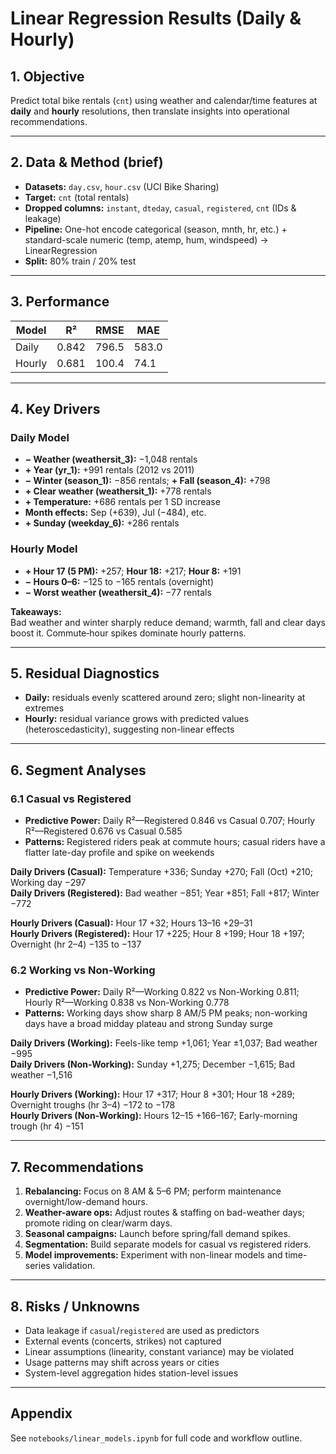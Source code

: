 # Linear Regression Results (Daily & Hourly)

## 1. Objective

Predict total bike rentals (`cnt`) using weather and calendar/time features at **daily** and **hourly** resolutions, then translate insights into operational recommendations.

---

## 2. Data & Method (brief)

- **Datasets:** `day.csv`, `hour.csv` (UCI Bike Sharing)
- **Target:** `cnt` (total rentals)
- **Dropped columns:** `instant`, `dteday`, `casual`, `registered`, `cnt` (IDs & leakage)
- **Pipeline:** One-hot encode categorical (season, mnth, hr, etc.) + standard-scale numeric (temp, atemp, hum, windspeed) → LinearRegression
- **Split:** 80% train / 20% test

---

## 3. Performance

| Model  | R²    | RMSE  | MAE   |
| ------ | ----- | ----- | ----- |
| Daily  | 0.842 | 796.5 | 583.0 |
| Hourly | 0.681 | 100.4 | 74.1  |

---

## 4. Key Drivers

### Daily Model

- **− Weather (weathersit_3):** −1,048 rentals
- **+ Year (yr_1):** +991 rentals (2012 vs 2011)
- **− Winter (season_1):** −856 rentals; **+ Fall (season_4):** +798
- **+ Clear weather (weathersit_1):** +778 rentals
- **+ Temperature:** +686 rentals per 1 SD increase
- **Month effects:** Sep (+639), Jul (−484), etc.
- **+ Sunday (weekday_6):** +286 rentals

### Hourly Model

- **+ Hour 17 (5 PM):** +257; **Hour 18:** +217; **Hour 8:** +191
- **− Hours 0–6:** −125 to −165 rentals (overnight)
- **− Worst weather (weathersit_4):** −77 rentals

**Takeaways:**  
Bad weather and winter sharply reduce demand; warmth, fall and clear days boost it. Commute‐hour spikes dominate hourly patterns.

---

## 5. Residual Diagnostics

- **Daily:** residuals evenly scattered around zero; slight non-linearity at extremes
- **Hourly:** residual variance grows with predicted values (heteroscedasticity), suggesting non-linear effects

---

## 6. Segment Analyses

### 6.1 Casual vs Registered

- **Predictive Power:** Daily R²—Registered 0.846 vs Casual 0.707; Hourly R²—Registered 0.676 vs Casual 0.585
- **Patterns:** Registered riders peak at commute hours; casual riders have a flatter late-day profile and spike on weekends

**Daily Drivers (Casual):** Temperature +336; Sunday +270; Fall (Oct) +210; Working day −297  
**Daily Drivers (Registered):** Bad weather −851; Year +851; Fall +817; Winter −772

**Hourly Drivers (Casual):** Hour 17 +32; Hours 13–16 +29–31  
**Hourly Drivers (Registered):** Hour 17 +225; Hour 8 +199; Hour 18 +197; Overnight (hr 2–4) −135 to −137

### 6.2 Working vs Non-Working

- **Predictive Power:** Daily R²—Working 0.822 vs Non-Working 0.811; Hourly R²—Working 0.838 vs Non-Working 0.778
- **Patterns:** Working days show sharp 8 AM/5 PM peaks; non-working days have a broad midday plateau and strong Sunday surge

**Daily Drivers (Working):** Feels-like temp +1,061; Year ±1,037; Bad weather −995  
**Daily Drivers (Non-Working):** Sunday +1,275; December −1,615; Bad weather −1,516

**Hourly Drivers (Working):** Hour 17 +317; Hour 8 +301; Hour 18 +289; Overnight troughs (hr 3–4) −172 to −178  
**Hourly Drivers (Non-Working):** Hours 12–15 +166–167; Early-morning trough (hr 4) −151

---

## 7. Recommendations

1. **Rebalancing:** Focus on 8 AM & 5–6 PM; perform maintenance overnight/low-demand hours.
2. **Weather-aware ops:** Adjust routes & staffing on bad-weather days; promote riding on clear/warm days.
3. **Seasonal campaigns:** Launch before spring/fall demand spikes.
4. **Segmentation:** Build separate models for casual vs registered riders.
5. **Model improvements:** Experiment with non-linear models and time-series validation.

---

## 8. Risks / Unknowns

- Data leakage if `casual`/`registered` are used as predictors
- External events (concerts, strikes) not captured
- Linear assumptions (linearity, constant variance) may be violated
- Usage patterns may shift across years or cities
- System-level aggregation hides station-level issues

---

## Appendix

See `notebooks/linear_models.ipynb` for full code and workflow outline.

